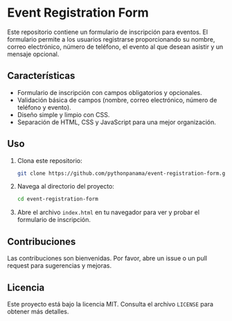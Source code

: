 # Event Registration Form

Este repositorio contiene un formulario de inscripción para eventos. El formulario permite a los usuarios registrarse proporcionando su nombre, correo electrónico, número de teléfono, el evento al que desean asistir y un mensaje opcional.

## Características
- Formulario de inscripción con campos obligatorios y opcionales.
- Validación básica de campos (nombre, correo electrónico, número de teléfono y evento).
- Diseño simple y limpio con CSS.
- Separación de HTML, CSS y JavaScript para una mejor organización.

## Uso
1. Clona este repositorio:
    ```bash
    git clone https://github.com/pythonpanama/event-registration-form.git
    ```
2. Navega al directorio del proyecto:
    ```bash
    cd event-registration-form
    ```
3. Abre el archivo `index.html` en tu navegador para ver y probar el formulario de inscripción.

## Contribuciones
Las contribuciones son bienvenidas. Por favor, abre un issue o un pull request para sugerencias y mejoras.

## Licencia
Este proyecto está bajo la licencia MIT. Consulta el archivo `LICENSE` para obtener más detalles.
